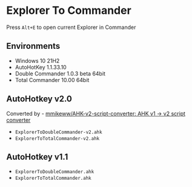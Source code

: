 # Explorer To Commander

Press `Alt+E` to open current Explorer in Commander

## Environments

- Windows 10 21H2
- AutoHotKey 1.1.33.10
- Double Commander 1.0.3 beta 64bit
- Total Commander 10.00 64bit

## AutoHotkey v2.0

Converted by - [mmikeww/AHK-v2-script-converter: AHK v1 -> v2 script converter](https://github.com/mmikeww/AHK-v2-script-converter)

- `ExplorerToDoubleCommander-v2.ahk`
- `ExplorerToTotalCommander-v2.ahk`

## AutoHotkey v1.1

- `ExplorerToDoubleCommander.ahk`
- `ExplorerToTotalCommander.ahk`

